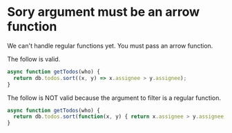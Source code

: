 Sory argument must be an arrow function
=======================================

We can't handle regular functions yet. You must pass an arrow function.

The follow is valid.
```javascript
async function getTodos(who) {
  return db.todos.sort((x, y) => x.assignee > y.assignee);
}
```

The follow is NOT valid because the argument to filter is a regular function.
```javascript
async function getTodos(who) {
  return db.todos.sort(function(x, y) { return x.assignee > y.assignee; });
}
```
